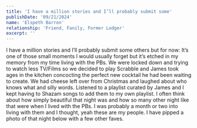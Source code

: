 ```yaml
---
title: 'I have a million stories and I’ll probably submit some'
publishDate: '09/21/2024'
name: 'Elspeth Barron'
relationship: 'Friend, Fanily, Former Lodger'
excerpt: ''
---
```


I have a million stories and I’ll probably submit some others but for now: It’s one of those small moments I would usually forget but it’s etched in my memory from my time living with the PBs. We were locked down and trying to watch less TV/Films so we decided to play Scrabble and James took ages in the kitchen concocting the perfect new cocktail he had been waiting to create. We had cheese left over from Christmas and laughed about who knows what and silly words. Listened to a playlist curated by James and I kept having to Shazam songs to add them to my own playlist. I often think about how simply beautiful that night was and how so many other night like that were when I lived with the PBs. I was probably a month or two into living with them and I thought, yeah these are my people. I have pipped a photo of that night below with a few other faves.